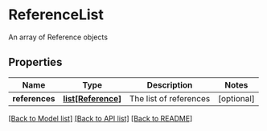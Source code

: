 # ReferenceList

An array of Reference objects
## Properties
Name | Type | Description | Notes
------------ | ------------- | ------------- | -------------
**references** | [**list[Reference]**](Reference.md) | The list of references | [optional] 

[[Back to Model list]](../README.md#documentation-for-models) [[Back to API list]](../README.md#documentation-for-api-endpoints) [[Back to README]](../README.md)


